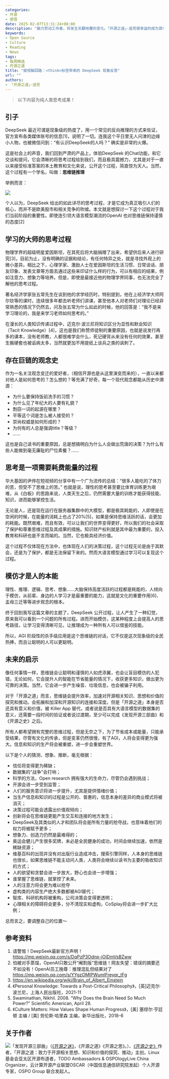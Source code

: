 ```yaml
---
categories:
- 开源
- 感悟
date: 2025-02-07T13:31:24+08:00
description: "脑力劳动工作者，将发生天翻地覆的变化。「开源之道」·适兕很幸运的成为其中的一员，作为开放、变化、上游优先的倡导者，坦然接受并积极拥抱，并努力寻找新的为社会提供服务的机会。"
keywords:
- Open Source
- Culture
- Reading
- News
tags:
- 每周精选
- 开源之道
title: "窥视脑回路：<think>标签带来的 DeepSeek 现象反思"
url: ""
authors:
- 「开源之道」·适兕
---
```


> 以下内容为纯人类思考成果！

## 引子

DeepSeek 最近可谓是现象级的热度了，用一个常见的反向推理的方式来佐证，官方宣布各类媒体账号的信息[1]，说明了一切。连我这个平日里无人问津的边缘小人物，也被微信问到：“有认识DeepSeek的人吗？” 确实是非常的火爆。

这是社会上的声音，我们回到严肃的产品上，体验DeepSeek 的Chat功能，和它交谈和提问，它会清晰的将思考过程给到我们，而且极具震撼力，尤其是对于一直以来接受标准答案的本土教育和文化来说，公开这个过程，简直惊为天人。当然，这个过程有一个学名，叫做：**思维链推理**

举例而言：

![](/images/deepseek-answer-ospo.png)

个人以为，DeepSeek 给出的如此详尽的思考过程，才是它成为真正吸引人们的核心，而并不是欧美股市和相关竞争的吹嘘。本文就是想探讨一下这个过程对于我们当前阶段的重要性。即使连引领大语言模型潮流的OpenAI 也对思维链保持谨慎的态度[2]

## 学习的大师的思考过程

物理学界的超级明星爱因斯坦，在其死后将大脑捐赠了出来，希望供后来人进行研究[3]，目前为止，没有明确的证据和结论，有任何特异之处，就是寻找外观上的微小差异。相比之下，心理学家、激励人士在爱因斯坦的生活习惯、日常谈话、朋友印象、发表文章等方面去通过这些来印证什么样的行为，可以有相应的结果，例如注意力、想象力等培养。但是，即使是最接近他的物理学界同事，也无法完全了解他的思考过程。

著名经济学家张五常先生在谈到他的求学经历时，特别提到，他在上经济学大师阿尔钦等的课时，连续很多年都去听老师们讲课，甚至他本人对老师们对理论已经非常熟悉的情况下仍然去，问及张五常为什么如此的时候，他的回答是：“我不是来学习理论的，我是来学习老师如何思考的。”

在漫长的人类知识传递过程中，迈克尔·波兰尼将知识区分为显性和默会知识（Tacit Knowledge）[4]，这也是我们称赞师徒制的重要原因，也就是说发行再多的课本，没有老师教，人都很难学会什么，死记硬背从来没有任何的效果，甚至生搬硬套也被诟病太多，当然就更加不用提纸上谈兵之类的讽刺了。

## 存在巨链的观念史

作为一名关注观念变迁的爱好者，（相信开源也是从这里演变而来的），一直以来都对他人是如何思考的？怎么想的？等充满了好奇，每一个现代观念都能从历史中溯源：

* 为什么要保持饭前洗手的习惯？
* 为什么见了年纪大的人要有礼貌？
* 剽窃一词的起源在哪里？
* 平等这个词是怎么被人接受的？
* 崇尚权威是如何形成的？
* 为何有的人总是强调title？等级？
* ......

这也是自己读书的重要原因，总是想搞明白为什么人会做出荒唐的决策？为什么有些人能做到毫无廉耻的尸位素餐？......

## 思考是一项需要耗费能量的过程

华大基因的尹烨在短视频的分享中有一个广为流传的总结：“很多人能吃的了体力的苦，但受不了思维上的苦。” 也就是说，理性的思考甚至要比体育训练更为艰难，从《白板》的思路来说，人类天生之后，仍然需要大量的训练才能获得技能、知识，进而能够掌控生活。

无论是人，还是现在运行在服务器集群中的大模型，都是极其耗能的，人即使是在空闲的时候，在能量的消耗上也占了20%[5]，如果是保持思维活跃的话，会更加的耗能。既然艰难，而且有效，可以让我们的世界变得更好，所以我们的社会采取了保护和尊重思维过程及其成果的措施。知识财产权利就是其中最为重要的，投入教育和科研也是不言而喻的。当然，它也极具经济价值。

这个过程不仅体现在方法中，也体现在人们的决策过程，这个过程无论是由于其默会，还是为了保护，都是无法保留下来的。然而大语言模型通过学习可以复现这个过程。

## 模仿才是人的本能

理性、推理、逻辑、思考、想象......大脑保持高度活跃的过程都是耗能的，人倾向于模仿，从前辈、身边的人学习才是最重要的能力，这就是文化的重要作用[6]、孟母三迁等等进步观念的根本。

终于回到我写这篇文章的主题了，DeepSeek 公开<think>过程，让人产生了一种幻觉，原来我可以看到一个问题的所有过程。进而开始模仿，这某种程度上会提高人的思考路径，让学习变得清晰可见，让推理成为一种所有人可以借鉴的技能。

所以，AGI 阶段性的杀手级应用是这个思维链的对话，它不仅是这次现象级的全民热捧，而且让聪明的人可以更聪明。

## 未来的启示

像任何事情一样，思维链会让聪明和谨慎的人如虎添翼，也会让盲目模仿的人犯错，无论如何，它会提升人的智能在节省能量的情况下，收获更多知识，做出更为可靠的决策。当然，它会进一步产生噪音、垃圾信息，也会被骗子利用。

对于「开源之道」而言，思维链会提升效率，加速对开源相关知识、思想和价值的探究和推动。会拓展和加深和开源知识的连接和深度。但是「开源之道」本身是否还具有意义和价值，被 Killer App 替代，或者说是否具有大语言模型的数据集的意义，还需要一段时间的验证或者说过渡期，至少可以完成《发现开源三部曲》和《开源之史》之后。

所有人都希望拥有完整的思维过程，但是无奈之下，为了节省成本或能量，只能承受结果，尽管有文化的传承，但是变革仍然很慢，有了AGI，人将会变得更为强大。信息和知识的生产将会被重塑，进一步会重塑世界。

以下是个人的猜测、想象、推断，毫无根据：

* 信任将变得更为稀缺；
* 数据集的“战争”会打响；
* 科学的方法，Open research 拥有强大的生命力，尽管仍会遇到挑战；
* 开源会进一步受到监管；
* 人们的服务意识将进一步提升，尤其是提供情绪价值；
* 当生产信息和知识的过程是公开的、普惠的，信息本身的差异的商业模式将被消灭；
* 决策过程可能会透露出价值观倾向；
* 创新将会在思维链更能产生交互和连接的地方发生；
* DeepSeek及其类似的人才和团队将会是所有力量的抢夺战，也意味着他们的权力将被赋予更多；
* 想象力、创造力仍然是最难得的；
* 奥运会健儿产生很多奖牌，未必是全民健身的成功，时间会继续加速，依然是稀缺资源；
* 维基百科的出现并没有对出版行业造成冲击，搜索引擎同样，人本身的思维链也很长，如果思维链不能主动问人类，人类将会继续以读书为主要的吸收知识的方式；
* 人的欲望和贪婪会进一步放大，野心也会进一步增强；
* 谁掌握了思维链，就掌控了未来。
* 人的注意力将会更为难以抢夺
* 虚构类的内容生产绝大多数都被AGI替代；
* 智库、科研机构将被重构，公司决策会变得更透明；
* 心理相关的障碍将会更多，分不清现实和虚构，CoSplay将会进一步扩大比例；
  
总而言之，要调整自己的位置～ 

## 参考资料

1. 请警惕！DeepSeek最新官方声明！ https://mp.weixin.qq.com/s/DqPzP3Odnp-jOjDmVsBZww
2. 怕被对手蒸馏，OpenAI只敢公开“阉割版”思维链！网友失望：错误的摘要还不如没有！OpenAI员工挽尊：推理混乱但结果对了  https://mp.weixin.qq.com/s/YYgzOMIPWumlFreyqr_tFg
3. https://en.wikipedia.org/wiki/Brain_of_Albert_Einstein 
4. 《Personal Knowledge: Towards a Post-Critical Philosophy》，[英]迈克尔·波兰尼，上海人民出版社，2021-11
5. Swaminathan, Nikhil. 2008. “Why Does the Brain Need So Much Power?” Scientific American, April 28.
6. 《Culture Matters: How Values Shape Human Progress》，[美] 塞缪尔·亨廷顿 主编 / [美] 劳伦斯·哈里森 主编，新华出版社，2018-6

## 关于作者

![](/public/kuosi-face-of-os.png)「发现开源三部曲」（[《开源之迷》](posts/book-of-open-source/the-fascinating-of-open-source/)，《开源之道》《开源之思》。）、[《开源之史》](posts/history-of-open-source/summary/)作者，「开源之道：致力于开源相关思想、知识和价值的探究、推动」主创，Linux基金会亚太区开源布道者，TODO Ambassadors & OSPOlogyLive China Organizer，云计算开源产业联盟OSCAR（中国信息通信研究院发起）个人开源专家，OSPO Group 联合发起人。
